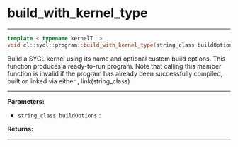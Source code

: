 # build_with_kernel_type

---

```cpp
template < typename kernelT  >
void cl::sycl::program::build_with_kernel_type(string_class buildOptions="")
```


Build a SYCL kernel using its name and optional custom build options. This function produces a ready-to-run program. Note that calling this member function is invalid if the program has already been successfully compiled, built or linked via either , link(string_class)


---
**Parameters:**

 - `string_class buildOptions`
: 

**Returns:** 

---
